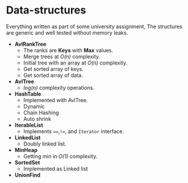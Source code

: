 # Data-structures

Everything written as part of some university assignment,
The structures are generic and well tested without memory leaks.

- **AvlRankTree**
  - The ranks are **Keys** with **Max** values.
  - Merge trees at *O(n)* complexity.
  - Initial tree with an array at *O(n)* complexity.
  - Get sorted array of keys.
  - Get sorted array of data.
- **AvlTree**
  - *log(n)* complexity operations.
- **HashTable**
  - Implemented with AvlTree.
  - Dynamic
  - Chain Hashing
  - Auto shrink
- **IterableList**
  - Implements `==`,`!=`, and `Iterator` interface.
- **LinkedList**
  - Doubly linked list.
- **MinHeap**
  - Getting min in *O(1)* complexity.
- **SortedSet**
  - Implemented as Linked list
- **UnionFind**
